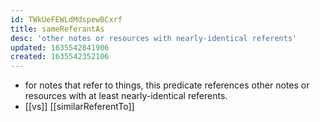 ```yaml
---
id: TWkUeFEWLdMdspewBCxrf
title: sameReferantAs
desc: 'other notes or resources with nearly-identical referents'
updated: 1635542841906
created: 1635542352106
---
```


- for notes that refer to things, this predicate references other notes or resources with at least nearly-identical referents.
- [[vs]] [[similarReferentTo]] 
